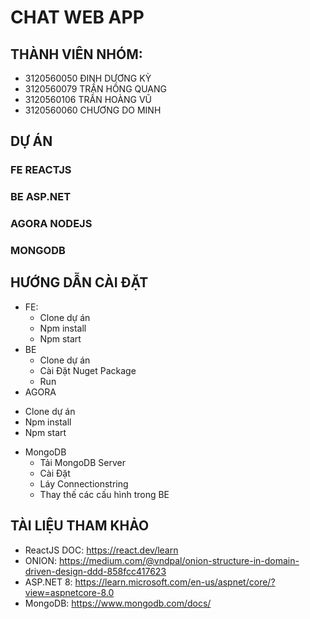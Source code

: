 # CHAT WEB APP

## THÀNH VIÊN NHÓM:
- 3120560050 ĐINH DƯƠNG KỲ
- 3120560079 TRẦN HỒNG QUANG
- 3120560106 TRẦN HOÀNG VŨ
- 3120560060 CHƯƠNG DO MINH

## DỰ ÁN
### FE REACTJS
### BE ASP.NET
### AGORA NODEJS
### MONGODB

## HƯỚNG DẪN CÀI ĐẶT

* FE:
  - Clone dự án
  - Npm install
  - Npm start
* BE
  - Clone dự án
  - Cài Đặt Nuget Package
  - Run
* AGORA
 - Clone dự án
  - Npm install
  - Npm start
* MongoDB
  - Tải MongoDB Server
  - Cài Đặt
  - Láy Connectionstring
  - Thay thế các cấu hình trong BE

## TÀI LIỆU THAM KHẢO

- ReactJS DOC: https://react.dev/learn
- ONION: https://medium.com/@vndpal/onion-structure-in-domain-driven-design-ddd-858fcc417623
- ASP.NET 8: https://learn.microsoft.com/en-us/aspnet/core/?view=aspnetcore-8.0
- MongoDB: https://www.mongodb.com/docs/
